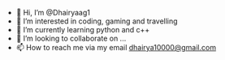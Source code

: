 - 👋 Hi, I’m @Dhairyaag1
- 👀 I’m interested in coding, gaming and travelling
- 🌱 I’m currently learning python and c++
- 💞️ I’m looking to collaborate on ...
- 📫 How to reach me via my email dhairya10000@gmail.com

<!---
Dhairyaag1/Dhairyaag1 is a ✨ special ✨ repository because its `README.md` (this file) appears on your GitHub profile.
You can click the Preview link to take a look at your changes.
--->
